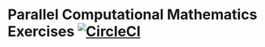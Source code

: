 # Parallel Computational Mathematics Exercises [![CircleCI](https://circleci.com/gh/diehlpkteaching/ParallelComputationMathExercise.svg?style=svg)](https://circleci.com/gh/diehlpkteaching/ParallelComputationMathExercise)
